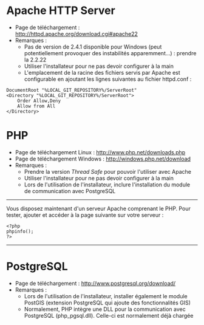 # Apache HTTP Server #
  * Page de téléchargement : http://httpd.apache.org/download.cgi#apache22
  * Remarques :
    * Pas de version de 2.4.1 disponible pour Windows (peut potentiellement provoquer des instabilités apparemment...) : prendre la 2.2.22
    * Utiliser l'installateur pour ne pas devoir configurer à la main
    * L'emplacement de la racine des fichiers servis par Apache est configurable en ajoutant les lignes suivantes au fichier httpd.conf :

```
DocumentRoot "%LOCAL_GIT_REPOSITORY%/ServerRoot"
<Directory "%LOCAL_GIT_REPOSITORY%/ServerRoot">
    Order Allow,Deny
    Allow from All
</Directory>
```

# PHP #
  * Page de téléchargement Linux : http://www.php.net/downloads.php
  * Page de téléchargement Windows : http://windows.php.net/download
  * Remarques :
    * Prendre la version _Thread Safe_ pour pouvoir l'utiliser avec Apache
    * Utiliser l'installateur pour ne pas devoir configurer à la main
    * Lors de l'utilisation de l'installateur, inclure l'installation du module de communication avec PostgreSQL


---


Vous disposez maintenant d'un serveur Apache comprenant le PHP.
Pour tester, ajouter et accéder à la page suivante sur votre serveur :

```
<?php
phpinfo();
?>
```


---


# PostgreSQL #
  * Page de téléchargement : http://www.postgresql.org/download/
  * Remarques :
    * Lors de l'utilisation de l'installateur, installer également le module PostGIS (extension PostgreSQL qui ajoute des fonctionnalités GIS)
    * Normalement, PHP intègre une DLL pour la communication avec PostgreSQL (php\_pgsql.dll). Celle-ci est normalement déjà chargée